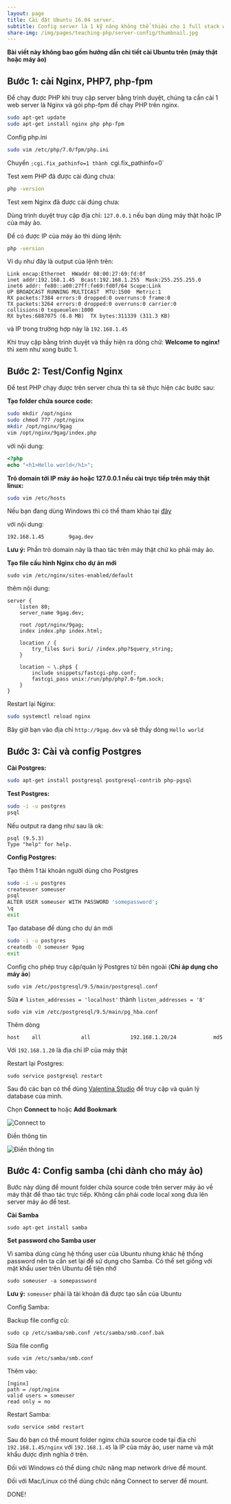 ```yaml
---
layout: page
title: Cài đặt Ubuntu 16.04 server.
subtitle: Config server là 1 kỹ năng không thể thiếu cho 1 full stack web developer.
share-img: /img/pages/teaching-php/server-config/thumbnail.jpg
---
```


**Bài viết này không bao gồm hướng dẫn chi tiết cài Ubuntu trên (máy thật hoặc máy ảo)**

## Bước 1: cài Nginx, PHP7, php-fpm

Để chạy được PHP khi truy cập server bằng trình duyệt, chúng ta cần cài 1 web server là Nginx và gói php-fpm để chạy PHP trên nginx.

```bash
sudo apt-get update
sudo apt-get install nginx php php-fpm
```

Config php.ini

```bash
sudo vim /etc/php/7.0/fpm/php.ini
```

Chuyển `;cgi.fix_pathinfo=1 thành `cgi.fix_pathinfo=0`

Test xem PHP đã được cài đúng chưa:

```bash
php -version
```


Test xem Nginx đã được cài đúng chưa:

Dùng trình duyệt truy cập địa chỉ: `127.0.0.1` nếu bạn dùng máy thật hoặc IP của máy ảo.

Để có được IP của máy ảo thì dùng lệnh:

```bash
php -version
```

Ví dụ như đây là output của lệnh trên:

```
Link encap:Ethernet  HWaddr 08:00:27:69:fd:0f
inet addr:192.168.1.45  Bcast:192.168.1.255  Mask:255.255.255.0
inet6 addr: fe80::a00:27ff:fe69:fd0f/64 Scope:Link
UP BROADCAST RUNNING MULTICAST  MTU:1500  Metric:1
RX packets:7384 errors:0 dropped:0 overruns:0 frame:0
TX packets:3264 errors:0 dropped:0 overruns:0 carrier:0
collisions:0 txqueuelen:1000
RX bytes:6887075 (6.8 MB)  TX bytes:311339 (311.3 KB)
```

và IP trong trường hợp này là `192.168.1.45`

Khi truy cập bằng trình duyệt và thấy hiện ra dòng chữ: **Welcome to nginx!** thì xem như xong bước 1.

## Bước 2: Test/Config Nginx

Để test PHP chạy được trên server chưa thì ta sẽ thực hiện các bước sau:

**Tạo folder chứa source code:**

```bash
sudo mkdir /opt/nginx
sudo chmod 777 /opt/nginx
mkdir /opt/nginx/9gag
vim /opt/nginx/9gag/index.php
```

với nội dung:

```PHP
<?php
echo "<h1>Hello world</h1>";
```
**Trỏ domain tới IP máy ảo hoặc 127.0.0.1 nếu cài trực tiếp trên máy thật linux:**

```bash
sudo vim /etc/hosts
```

Nếu bạn đang dùng Windows thì có thể tham khảo tại [đây](https://support.rackspace.com/how-to/modify-your-hosts-file/)

với nội dung:

```
192.168.1.45        9gag.dev
```

**Lưu ý:** Phần trỏ domain này là thao tác trên máy thật chứ ko phải máy ảo.

**Tạo file cấu hình Nginx cho dự án mới**

```
sudo vim /etc/nginx/sites-enabled/default
```

thêm nội dung:

```
server {
    listen 80;
    server_name 9gag.dev;

    root /opt/nginx/9gag;
    index index.php index.html;

    location / {
    	try_files $uri $uri/ /index.php?$query_string;
    }

    location ~ \.php$ {
		include snippets/fastcgi-php.conf;
		fastcgi_pass unix:/run/php/php7.0-fpm.sock;
    }
}
```

Restart lại Nginx:

```bash
sudo systemctl reload nginx
```

Bây giờ bạn vào địa chỉ `http://9gag.dev` và sẽ thấy dòng `Hello world`

## Bước 3: Cài và config Postgres

**Cài Postgres:**

```bash
sudo apt-get install postgresql postgresql-contrib php-pgsql
```

**Test Postgres:**

```bash
sudo -i -u postgres
psql
```

Nếu output ra dạng như sau là ok:

```
psql (9.5.3)
Type "help" for help.
```

**Config Postgres:**

Tạo thêm 1 tài khoản người dùng cho Postgres

```bash
sudo -i -u postgres
createuser someuser
psql
ALTER USER someuser WITH PASSWORD 'somepassword';
\q
exit
```

Tạo database để dùng cho dự án mới

```bash
sudo -i -u postgres
createdb -O someuser 9gag
exit
```

Config cho phép truy cập/quản lý Postgres từ bên ngoài (**Chỉ áp dụng cho máy ảo**)

```
sudo vim /etc/postgresql/9.5/main/postgresql.conf
```

Sửa `# listen_addresses = 'localhost'` thành `listen_addresses = '8'`

```
sudo vim vim /etc/postgresql/9.5/main/pg_hba.conf
```

Thêm dòng

```
host    all             all             192.168.1.20/24            md5
```

Với `192.168.1.20` là địa chỉ IP của máy thật

Restart lại Postgres:

```
sudo service postgresql restart
```

Sau đó các bạn có thể dùng [Valentina Studio](http://www.valentina-db.com/en/valentina-studio-overview) để truy cập và quản lý database của mình.

Chọn **Connect to** hoặc **Add Bookmark**

![Connect to](/img/pages/teaching-php/server-config/valentina-1.png)

Điền thông tin

![Điền thông tin](/img/pages/teaching-php/server-config/valentina-2.png)

## Bước 4: Config samba (chỉ dành cho máy ảo)

Bước này dùng để mount folder chứa source code trên server máy ảo về máy thật để thao tác trực tiếp. Không cần phải code local xong đưa lên server máy ảo để test.

**Cài Samba**

```
sudo apt-get install samba
```

**Set password cho Samba user**

Vì samba dùng cùng hệ thống user của Ubuntu nhưng khác hệ thống password nên ta cần set lại để sử dụng cho Samba. Có thể set giống với mật khẩu user trên Ubuntu để tiện nhớ

```
sudo someuser -a somepassword
```

**Lưu ý:** `someuser` phải là tài khoản đã được tạo sẵn của Ubuntu

Config Samba:

Backup file config cũ:

```
sudo cp /etc/samba/smb.conf /etc/samba/smb.conf.bak
```

Sửa file config

```
sudo vim /etc/samba/smb.conf
```

Thêm vào:

```
[nginx]
path = /opt/nginx
valid users = someuser
read only = no
```

Restart Samba:

```
sudo service smbd restart
```

Sau đó bạn có thể mount folder nginx chứa source code tại địa chỉ `192.168.1.45/nginx` với `192.168.1.45` là IP của máy ảo, user name và mật khẩu được định nghĩa ở trên.

Đối với Windows có thể dùng chức năng map network drive để mount.

Đối với Mac/Linux có thể dùng chức năng Connect to server để mount.

DONE!